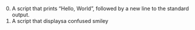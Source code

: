 0. A script that prints “Hello, World”, followed by a new line to the standard output.
1. A script that displaysa confused smiley

